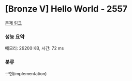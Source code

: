 # [Bronze V] Hello World - 2557 

[문제 링크](https://www.acmicpc.net/problem/2557) 

### 성능 요약

메모리: 29200 KB, 시간: 72 ms

### 분류

구현(implementation)

